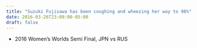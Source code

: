 ```yaml
---
title: "Suzuki Fujisawa has been coughing and wheezing her way to 96%"
date: 2016-03-26T23:09:00-05:00
draft: false
---
```

- 2016 Women’s Worlds Semi Final, JPN vs RUS